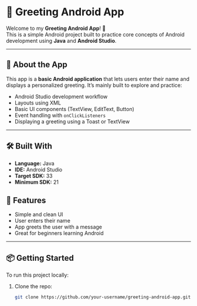 # 👋 Greeting Android App

Welcome to my **Greeting Android App**! 📱  
This is a simple Android project built to practice core concepts of Android development using **Java** and **Android Studio**.

---

## 🚀 About the App

This app is a **basic Android application** that lets users enter their name and displays a personalized greeting. It’s mainly built to explore and practice:

- Android Studio development workflow
- Layouts using XML
- Basic UI components (TextView, EditText, Button)
- Event handling with `onClickListeners`
- Displaying a greeting using a Toast or TextView

---

## 🛠 Built With

- **Language:** Java  
- **IDE:** Android Studio  
- **Target SDK:** 33  
- **Minimum SDK:** 21  



## 🧪 Features

- Simple and clean UI
- User enters their name
- App greets the user with a message
- Great for beginners learning Android

---

## 📦 Getting Started

To run this project locally:

1. Clone the repo:

   ```bash
   git clone https://github.com/your-username/greeting-android-app.git
